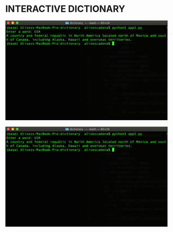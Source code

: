 # INTERACTIVE DICTIONARY 

<img src="./dic.png" alt="screenshot">
<br /><br />
<img src="./dic.png" alt="screenshot">